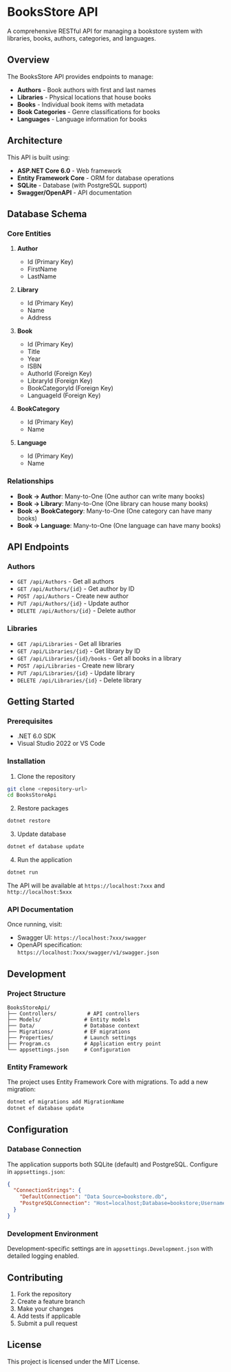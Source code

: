 # BooksStore API

A comprehensive RESTful API for managing a bookstore system with libraries, books, authors, categories, and languages.

## Overview

The BooksStore API provides endpoints to manage:

- **Authors** - Book authors with first and last names
- **Libraries** - Physical locations that house books
- **Books** - Individual book items with metadata
- **Book Categories** - Genre classifications for books
- **Languages** - Language information for books

## Architecture

This API is built using:

- **ASP.NET Core 6.0** - Web framework
- **Entity Framework Core** - ORM for database operations
- **SQLite** - Database (with PostgreSQL support)
- **Swagger/OpenAPI** - API documentation

## Database Schema

### Core Entities

1. **Author**

   - Id (Primary Key)
   - FirstName
   - LastName

2. **Library**

   - Id (Primary Key)
   - Name
   - Address

3. **Book**

   - Id (Primary Key)
   - Title
   - Year
   - ISBN
   - AuthorId (Foreign Key)
   - LibraryId (Foreign Key)
   - BookCategoryId (Foreign Key)
   - LanguageId (Foreign Key)

4. **BookCategory**

   - Id (Primary Key)
   - Name

5. **Language**
   - Id (Primary Key)
   - Name

### Relationships

- **Book → Author**: Many-to-One (One author can write many books)
- **Book → Library**: Many-to-One (One library can house many books)
- **Book → BookCategory**: Many-to-One (One category can have many books)
- **Book → Language**: Many-to-One (One language can have many books)

## API Endpoints

### Authors

- `GET /api/Authors` - Get all authors
- `GET /api/Authors/{id}` - Get author by ID
- `POST /api/Authors` - Create new author
- `PUT /api/Authors/{id}` - Update author
- `DELETE /api/Authors/{id}` - Delete author

### Libraries

- `GET /api/Libraries` - Get all libraries
- `GET /api/Libraries/{id}` - Get library by ID
- `GET /api/Libraries/{id}/books` - Get all books in a library
- `POST /api/Libraries` - Create new library
- `PUT /api/Libraries/{id}` - Update library
- `DELETE /api/Libraries/{id}` - Delete library

## Getting Started

### Prerequisites

- .NET 6.0 SDK
- Visual Studio 2022 or VS Code

### Installation

1. Clone the repository

```bash
git clone <repository-url>
cd BooksStoreApi
```

2. Restore packages

```bash
dotnet restore
```

3. Update database

```bash
dotnet ef database update
```

4. Run the application

```bash
dotnet run
```

The API will be available at `https://localhost:7xxx` and `http://localhost:5xxx`

### API Documentation

Once running, visit:

- Swagger UI: `https://localhost:7xxx/swagger`
- OpenAPI specification: `https://localhost:7xxx/swagger/v1/swagger.json`

## Development

### Project Structure

```
BooksStoreApi/
├── Controllers/          # API controllers
├── Models/              # Entity models
├── Data/                # Database context
├── Migrations/          # EF migrations
├── Properties/          # Launch settings
├── Program.cs           # Application entry point
└── appsettings.json     # Configuration
```

### Entity Framework

The project uses Entity Framework Core with migrations. To add a new migration:

```bash
dotnet ef migrations add MigrationName
dotnet ef database update
```

## Configuration

### Database Connection

The application supports both SQLite (default) and PostgreSQL. Configure in `appsettings.json`:

```json
{
  "ConnectionStrings": {
    "DefaultConnection": "Data Source=bookstore.db",
    "PostgreSQLConnection": "Host=localhost;Database=bookstore;Username=user;Password=pass"
  }
}
```

### Development Environment

Development-specific settings are in `appsettings.Development.json` with detailed logging enabled.

## Contributing

1. Fork the repository
2. Create a feature branch
3. Make your changes
4. Add tests if applicable
5. Submit a pull request

## License

This project is licensed under the MIT License.
